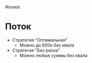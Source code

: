 #invest 

# Поток

- Стратегия "Оптимальная"
	- Можно до 600к без квала
- Стратегия "Без риска"
	- Можно любые суммы без квала